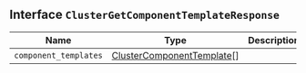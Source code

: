 ## Interface `ClusterGetComponentTemplateResponse`

| Name | Type | Description |
| - | - | - |
| `component_templates` | [ClusterComponentTemplate](./ClusterComponentTemplate.md)[] | &nbsp; |
